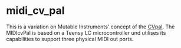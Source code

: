 # midi_cv_pal

This is a variation on Mutable Instruments' concept of the [CVpal](https://pichenettes.github.io/mutable-instruments-diy-archive/cvpal/manual/).
The MIDIcvPal is based on a Teensy LC microcontroller und utilises its capabilities to support three physical MIDI out ports.
